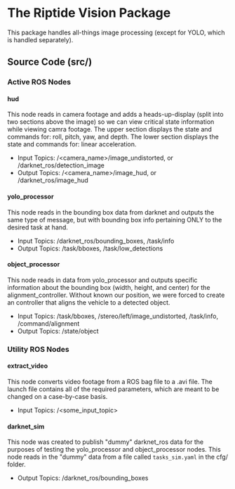 # The Riptide Vision Package
This package handles all-things image processing (except for YOLO, which is handled separately).

## Source Code (src/)

### Active ROS Nodes
#### hud
This node reads in camera footage and adds a heads-up-display (split into two sections above the image) so we can view critical state information while viewing camra footage. The upper section displays the state and commands for: roll, pitch, yaw, and depth. The lower section displays the state and commands for: linear acceleration.
* Input Topics: /<camera_name>/image_undistorted, or /darknet_ros/detection_image
* Output Topics: /<camera_name>/image_hud, or /darknet_ros/image_hud
#### yolo_processor
This node reads in the bounding box data from darknet and outputs the same type of message, but with bounding box info pertaining ONLY to the desired task at hand.
* Input Topics: /darknet_ros/bounding_boxes, /task/info
* Output Topics: /task/bboxes, /task/low_detections
#### object_processor
This node reads in data from yolo_processor and outputs specific information about the bounding box (width, height, and center) for the alignment_controller. Without known our position, we were forced to create an controller that aligns the vehicle to a detected object.
* Input Topics: /task/bboxes, /stereo/left/image_undistorted, /task/info, /command/alignment
* Output Topics: /state/object

### Utility ROS Nodes
#### extract_video
This node converts video footage from a ROS bag file to a .avi file. The launch file contains all of the required parameters, which are meant to be changed on a case-by-case basis.
* Input Topics: /<some_input_topic>
#### darknet_sim
This node was created to publish "dummy" darknet_ros data for the purposes of testing the yolo_processor and object_processor nodes. This node reads in the "dummy" data from a file called `tasks_sim.yaml` in the cfg/ folder.
* Output Topics: /darknet_ros/bounding_boxes
